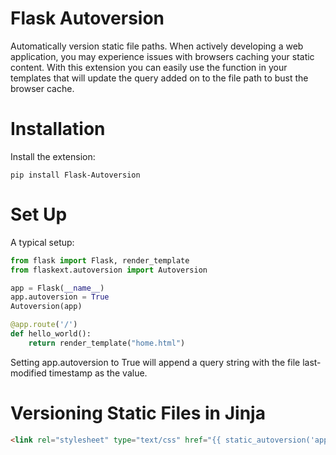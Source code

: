 # Flask Autoversion

Automatically version static file paths. When actively developing a web 
application, you may experience issues with browsers caching your static 
content. With this extension you can easily use the function in your 
templates that will update the query added on to the file path to bust 
the browser cache.

# Installation

Install the extension:

`pip install Flask-Autoversion`


# Set Up

A typical setup:

```python
from flask import Flask, render_template
from flaskext.autoversion import Autoversion

app = Flask(__name__)
app.autoversion = True
Autoversion(app)

@app.route('/')
def hello_world():
    return render_template("home.html")
```

Setting app.autoversion to True will append a query string with the file 
last-modified timestamp as the value.

# Versioning Static Files in Jinja

```html
<link rel="stylesheet" type="text/css" href="{{ static_autoversion('app.css') }}">
```